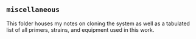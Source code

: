 ## `miscellaneous`

This folder houses my notes on cloning the system as well as a tabulated list 
of all primers, strains, and equipment used in this work. 